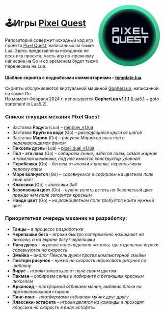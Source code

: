 <img align="right" src="https://github.com/pixel-quest/pixel-games/raw/main/logo.png" height="200">

# 🕹Игры [Pixel Quest](https://pixelquest.ru)

Репозиторий содержит исходный код игр проекта [Pixel Quest](https://pixelquest.ru), написанных на языке Lua.
Здесь представлены исходники не всех игр проекта, часть игр по-прежнему написана на Go и со временем будет также перенесена на Lua.

#### Шаблон скрипта с подробными комментариями – [template.lua](https://github.com/pixel-quest/pixel-games/blob/main/template/template.lua)
Скрипты обслуживаются виртуальной машиной [GopherLua](https://github.com/yuin/gopher-lua), написанной на языке Go.  
На момент Февраля 2024 г. используется **GopherLua v1.1.1** (Lua5.1 + goto statement in Lua5.2).

### Список текущих механик Pixel Quest:
- Заставка **Радуга** (Lua) – [rainbow_v1.lua](https://github.com/pixel-quest/pixel-games/blob/main/rainbow_v1/rainbow_v1.lua)
- Заставка **Круги на воде** (Go) – *расходящиеся круги от шагов*
- Заставка **Марио** (Go) – *рисунок Марио во весь пол с переливающимся фоном*
- **Пиксель дуэль** (Lua) – [pixel_duel_v1.lua](https://github.com/pixel-quest/pixel-games/blob/main/pixel_duel_v1/pixel_duel_v1.lua)
- **Пол – это лава** (Go) – *собираем синие, избегая лавы; самая жирная и тяжёлая механика, под неё имеется конструктор уровней*
- **Перебежка** (Go) – *бегаем от кнопки к кнопке, перепрыгивая полоску лавы*
- **Море волнуется** (Go) – *соревнуемся и собираем на цветном поле свой цвет*
- **Классики** (Go) – *классики 3х6*
- **Безопасный цвет** (Go) – *нужно успеть встать на безопасный цвет прежде чем поле загорится красным*
- **Найди цвет** (Go) – *на разноцветном поле требуется найти нужный цвет*

### Приоритетная очередь механик на разработку:
- **Танцы** – *в процессе разработики*
- **Черепашьи бега** – *игроки быстро попеременно нажимают на пиксели, а на экране бегут черепашки*
- **Лава дуэль** – *игровое поле поделено на зоны, где отдельные игроки соревнуются на скорость*
- **Змейка** – *аналог Пиксель дуэли против компьютерной змейки*
- **Повтори рисунок** – *нужно на скорость нарисовать рисунок по шаблону* 
- **Вирус** – *игроки захватывают поле своим цветом*
- **Пакман** – *собираем синие в лабиринте с бегающим красным пикселем*
- **Арканоид** – *платформой отбиваем мячик, выбивая блоки на противоположной стороне*
- **Пинг-понг** – *платформами отбиваем мячик друг другу*
- **Классики-эстафета** – *игроки делятся на команды и проходят классики на скорость в виде эстафеты*
